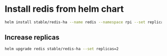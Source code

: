 # Install redis from helm chart

```bash
helm install stable/redis-ha --name redis --namespace rpi --set replicas=1
```

## Increase replicas

```bash
helm upgrade redis stable/redis-ha --set replicas=2
```
